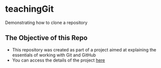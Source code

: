 # teachingGit
Demonstrating how to clone a repository
## The Objective of this Repo  
- This repository was created as part of a project aimed at explaining the essentials of working with Git and GitHub
- You can access the details of the project [here](https://github.com/Yemmy-Oye/gitAndGitHubEssentials)
